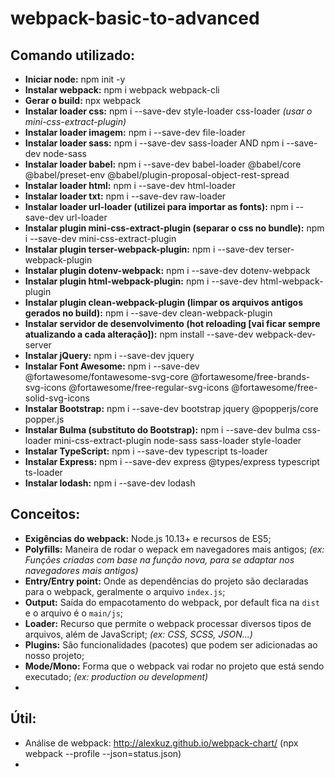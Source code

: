 # webpack-basic-to-advanced

## Comando utilizado:
- **Iniciar node:** npm init -y
- **Instalar webpack:** npm i webpack webpack-cli
- **Gerar o build:** npx webpack
- **Instalar loader css:** npm i --save-dev style-loader css-loader *(usar o mini-css-extract-plugin)*
- **Instalar loader imagem:** npm i --save-dev file-loader
- **Instalar loader sass:** npm i --save-dev sass-loader AND npm i --save-dev node-sass
- **Instalar loader babel:** npm i --save-dev babel-loader @babel/core @babel/preset-env @babel/plugin-proposal-object-rest-spread
- **Instalar loader html:** npm i --save-dev html-loader
- **Instalar loader txt:** npm i --save-dev raw-loader
- **Instalar loader url-loader (utilizei para importar as fonts):** npm i --save-dev url-loader
- **Instalar plugin mini-css-extract-plugin (separar o css no bundle):** npm i --save-dev mini-css-extract-plugin
- **Instalar plugin terser-webpack-plugin:** npm i --save-dev terser-webpack-plugin
- **Instalar plugin dotenv-webpack:** npm i --save-dev dotenv-webpack
- **Instalar plugin html-webpack-plugin:** npm i --save-dev html-webpack-plugin
- **Instalar plugin clean-webpack-plugin (limpar os arquivos antigos gerados no build):** npm i --save-dev clean-webpack-plugin
- **Instalar servidor de desenvolvimento (hot reloading [vai ficar sempre atualizando a cada alteração]):** npm install --save-dev webpack-dev-server
- **Instalar jQuery:** npm i --save-dev jquery
- **Instalar Font Awesome:** npm i --save-dev @fortawesome/fontawesome-svg-core @fortawesome/free-brands-svg-icons @fortawesome/free-regular-svg-icons @fortawesome/free-solid-svg-icons
- **Instalar Bootstrap:** npm i --save-dev bootstrap jquery @popperjs/core popper.js
- **Instalar Bulma (substituto do Bootstrap):** npm i --save-dev bulma css-loader mini-css-extract-plugin node-sass sass-loader style-loader
- **Instalar TypeScript:** npm i --save-dev typescript ts-loader
- **Instalar Express:** npm i --save-dev express @types/express typescript ts-loader
- **Instalar lodash:** npm i --save-dev lodash

## Conceitos:
- **Exigências do webpack:** Node.js 10.13+ e recursos de ES5;
- **Polyfills:** Maneira de rodar o wepack em navegadores mais antigos; *(ex: Funções criadas com base na função nova, para se adaptar nos navegadores mais antigos)*
- **Entry/Entry point:** Onde as dependências do projeto são declaradas para o webpack, geralmente o arquivo `index.js`;
- **Output:** Saída do empacotamento do webpack, por default fica na `dist` e o arquivo é o `main/js`;
- **Loader:** Recurso que permite o webpack processar diversos tipos de arquivos, além de JavaScript; *(ex: CSS, SCSS, JSON...)*
- **Plugins:** São funcionalidades (pacotes) que podem ser adicionadas ao nosso projeto;
- **Mode/Mono:** Forma que o webpack vai rodar no projeto que está sendo executado; *(ex: production ou development)*
-

## Útil:
- Análise de webpack: http://alexkuz.github.io/webpack-chart/ (npx webpack --profile --json=status.json)
- 
